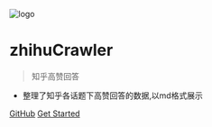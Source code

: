 ![logo](images/logo.jpg ':size=120x120')

# zhihuCrawler

> 知乎高赞回答

- 整理了知乎各话题下高赞回答的数据,以md格式展示

[GitHub](https://github.com/zhaoweilong007)
[Get Started](README.md)